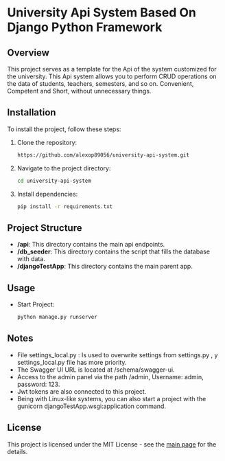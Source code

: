 # University Api System Based On Django Python Framework

## Overview

This project serves as a template for the Api of the system customized for the university. This Api system allows you to perform CRUD operations on the data of students, teachers, semesters, and so on. Convenient, Competent and Short, without unnecessary things.

## Installation

To install the project, follow these steps:

1. Clone the repository:

   ```bash
   https://github.com/alexop89056/university-api-system.git
2. Navigate to the project directory:
 
    ```bash
    cd university-api-system
3. Install dependencies:
 
    ```bash
    pip install -r requirements.txt

## Project Structure
- **/api**: This directory contains the main api endpoints.
- **/db_seeder**: This directory contains the script that fills the database with data.
- **/djangoTestApp**: This directory contains the main parent app.

## Usage
- Start Project:

   ```bash
   python manage.py runserver

## Notes
- File settings_local.py : Is used to overwrite settings from settings.py , y settings_local.py file has more priority.
- The Swagger UI URL is located at /schema/swagger-ui.
- Access to the admin panel via the path /admin, Username: admin, password: 123.
- Jwt tokens are also connected to this project.
- Being with Linux-like systems, you can also start a project with the gunicorn djangoTestApp.wsgi:application command.

  
## License
This project is licensed under the MIT License - see the [main page](https://mit-license.org/) for the details.